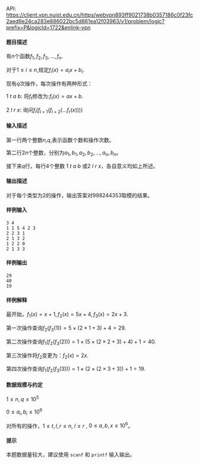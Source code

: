 API: https://client.vpn.nuist.edu.cn/https/webvpn893ff9021738b0357186c0f23fc2aed6e24ca283e886022bc5d861ea12f03963/v1/problem/logic?prefix=P&logicId=1722&enlink-vpn

#### 题目描述

有$n$个函数$f_1,f_2,f_3,...,f_n$.

对于$1\leqslant i\leqslant n$,规定$f_i(x)=a_ix+b_i$.

现有$q$次操作，每次操作有两种形式：

$1$ $t$ $a$ $b$: 将$f_t$修改为:$f_t(x)=ax+b$.

$2$ $l$ $r$ $x$: 询问$f_l(f_{l+1}(f_{l+2}(...f_r(x))))$

#### 输入描述

第一行两个整数$n$,$q$,表示函数个数和操作次数。

第二行$2n$个整数，分别为$a_1,b_1,a_2,b_2,...,a_n,b_n$。

接下来$q$行，每行$4$个整数 $1$ $t$ $a$ $b$ 或$2$ $l$ $r$ $x$，各自意义均如上所述。

#### 输出描述

对于每个类型为$2$的操作，输出答案对$998244353$取模的结果。

#### 样例输入
```
3 4
1 1 5 4 2 3
2 2 3 1
2 1 3 2
1 2 2 0
2 1 3 3
```
#### 样例输出
```
29
40
19
```

#### 样例解释

最开始，$f_1(x)=x+1,f_2(x)=5x+4,f_3(x)=2x+3$.

第一次操作查询$f_2(f_3(1))=5\times(2\times1+3)+4=29$.

第二次操作查询$f_1(f_2(f_3(2)))=1\times(5\times(2\times2+3)+4)+1=40$.

第三次操作将$f_2$变更为：$f_2(x)=2x$.

第四次操作查询$f_1(f_2(f_3(3)))=1\times(2\times(2\times3+3))+1=19$.

#### 数据规模与约定

$1\leq n,q \leq10^5$

$0\leq a_i,b_i \leq10^6$

对所有的操作，$1\leq t,l,r \leq n$,  $l \leq r$ , $0\leq a,b,x \leq10^6$。

#### 提示
本题数据量较大，建议使用 `scanf` 和 `printf` 输入输出。

